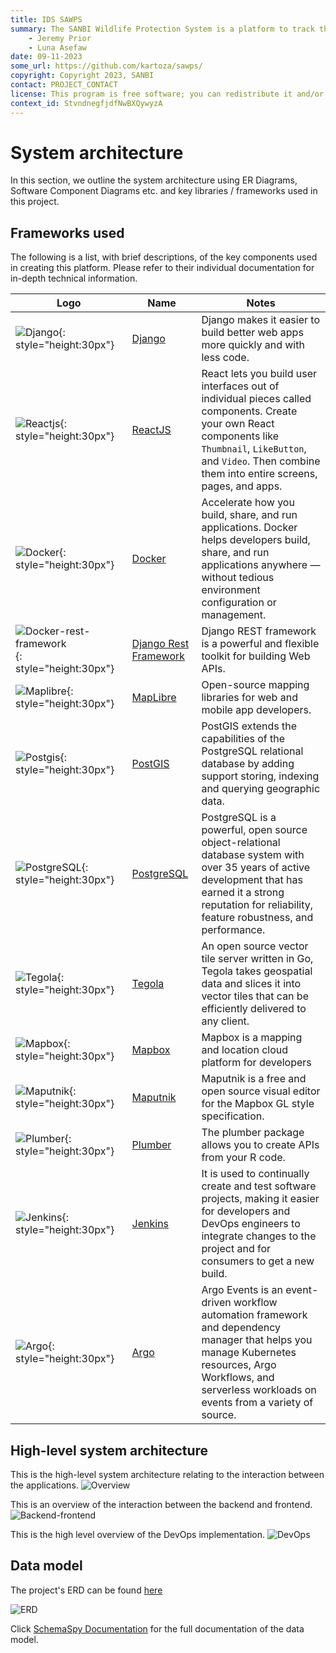 ```yaml
---
title: IDS SAWPS
summary: The SANBI Wildlife Protection System is a platform to track the population levels of endangered wildlife.
    - Jeremy Prior
    - Luna Asefaw
date: 09-11-2023
some_url: https://github.com/kartoza/sawps/
copyright: Copyright 2023, SANBI
contact: PROJECT_CONTACT
license: This program is free software; you can redistribute it and/or modify it under the terms of the GNU Affero General Public License as published by the Free Software Foundation; either version 3 of the License, or (at your option) any later version.
context_id: StvndnegfjdfNwBXQywyzA
---
```


# System architecture

In this section, we outline the system architecture using ER Diagrams, Software Component Diagrams etc. and key libraries / frameworks used in this project.

## Frameworks used

The following is a list, with brief descriptions, of the key components used in creating this platform. Please refer to their individual documentation for in-depth technical information.

| Logo | Name | Notes |
|------------|---------|----------------|
|![Django](img/architecture-django-1.png){: style="height:30px"} | [Django](https://djangoproject.com) | Django makes it easier to build better web apps more quickly and with less code. |
|![Reactjs](img/architecture-reactjs-1.png){: style="height:30px"} | [ReactJS](https://react.dev/) | React lets you build user interfaces out of individual pieces called components. Create your own React components like `Thumbnail`, `LikeButton`, and `Video`. Then combine them into entire screens, pages, and apps.|
| ![Docker](img/architecture-docker-1.png){: style="height:30px"}  |  [Docker](https://docker.com) | Accelerate how you build, share, and run applications. Docker helps developers build, share, and run applications anywhere — without tedious environment configuration or management. |
| ![Docker-rest-framework](img/architecture-django-rest-framework-1.png){: style="height:30px"}  | [Django Rest Framework](https://www.django-rest-framework.org/) | Django REST framework is a powerful and flexible toolkit for building Web APIs. |
| ![Maplibre](img/architecture-maplibre-1.png){: style="height:30px"}   | [MapLibre](https://maplibre.org/)  | Open-source mapping libraries for web and mobile app developers. |
| ![Postgis](img/architecture-postgis-1.png){: style="height:30px"}   | [PostGIS](https://postgis.net/) | PostGIS extends the capabilities of the PostgreSQL relational database by adding support storing, indexing and querying geographic data. |
| ![PostgreSQL](img/architecture-postgresql-1.png){: style="height:30px"}   | [PostgreSQL](https://www.postgresql.org/) | PostgreSQL is a powerful, open source object-relational database system with over 35 years of active development that has earned it a strong reputation for reliability, feature robustness, and performance.  |
| ![Tegola](img/architecture-tegola-1.png){: style="height:30px"}  | [Tegola](https://tegola.io/) | An open source vector tile server written in Go, Tegola takes geospatial data and slices it into vector tiles that can be efficiently delivered to any client. |
| ![Mapbox](img/architecture-mapbox-1.png){: style="height:30px"}  | [Mapbox](https://www.mapbox.com/) | Mapbox is a mapping and location cloud platform for developers |
| ![Maputnik](img/architecture-maputnik-1.png){: style="height:30px"}  | [Maputnik](https://maputnik.github.io/) | Maputnik is a free and open source visual editor for the Mapbox GL style specification. |
| ![Plumber](img/architecture-plumber-1.png){: style="height:30px"}  | [Plumber](https://www.rplumber.io/) | The plumber package allows you to create APIs from your R code. |
| ![Jenkins](img/architecture-jenkins-1.png){: style="height:30px"}  | [Jenkins](https://www.jenkins.io/) | It is used to continually create and test software projects, making it easier for developers and DevOps engineers to integrate changes to the project and for consumers to get a new build. |
| ![Argo](img/architecture-argo-1.png){: style="height:30px"} | [Argo](https://www.argodevops.co.uk/) | Argo Events is an event-driven workflow automation framework and dependency manager that helps you manage Kubernetes resources, Argo Workflows, and serverless workloads on events from a variety of source. |

## High-level system architecture

This is the high-level system architecture relating to the interaction between the applications.
![Overview](img/architecture-overview-1.png)

This is an overview of the interaction between the backend and frontend.
![Backend-frontend](img/architecture-backend-frontend-1.png)

This is the high level overview of the DevOps implementation.
![DevOps](img/architecture-devops-1.png)

## Data model

The project's ERD can be found [here](https://drive.google.com/file/d/1O92w2zwbKm_SARXnXIljHbX-rQPmFiXM/view)

![ERD](img/architecture-ERD-1.png)

Click [SchemaSpy Documentation](https://sawps-data-model.vercel.app/) for the full documentation of the data model.

